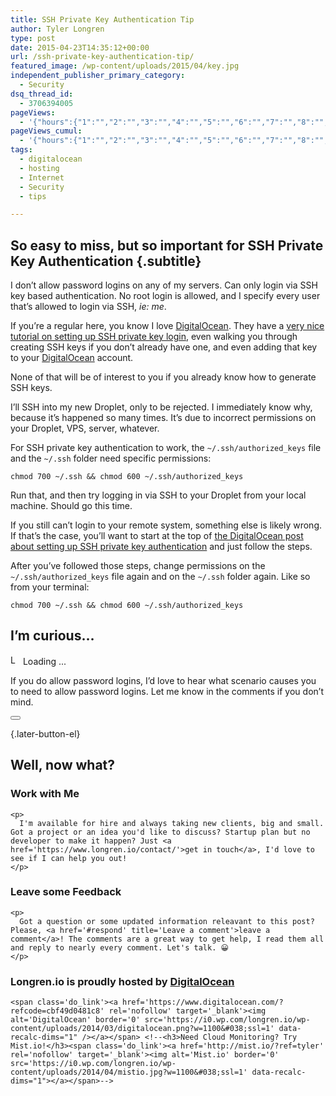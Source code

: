 ```yaml
---
title: SSH Private Key Authentication Tip
author: Tyler Longren
type: post
date: 2015-04-23T14:35:12+00:00
url: /ssh-private-key-authentication-tip/
featured_image: /wp-content/uploads/2015/04/key.jpg
independent_publisher_primary_category:
  - Security
dsq_thread_id:
  - 3706394005
pageViews:
  - '{"hours":{"1":"","2":"","3":"","4":"","5":"","6":"","7":"","8":"","9":"","10":"","11":"","12":"","13":"","14":"","15":"","16":"","17":"","18":"","19":"","20":"","21":"","22":"","23":"","24":"","25":"","26":"","27":"","28":"","29":"","30":"","31":"","32":"","33":"","34":"","35":"","36":"","37":"","38":"","39":"","40":"","41":"","42":"","43":"","44":"","45":"","46":"","47":""},"days":{"2":"","3":"","4":"","5":"","6":"","7":"","8":"","9":"","10":"","11":"","12":"","13":"","14":""},"weeks":{"3":"","4":"","5":"","6":"","7":"","8":"","9":"","10":"","11":"","12":""},"months":{"4":"","5":"","6":"","7":"","8":"","9":"","10":"","11":"","12":"","13":"","14":"","15":"","16":"","17":"","18":"","19":"","20":"","21":"","22":"","23":"","24":""}}'
pageViews_cumul:
  - '{"hours":{"1":"","2":"","3":"","4":"","5":"","6":"","7":"","8":"","9":"","10":"","11":"","12":"","13":"","14":"","15":"","16":"","17":"","18":"","19":"","20":"","21":"","22":"","23":"","24":"","25":"","26":"","27":"","28":"","29":"","30":"","31":"","32":"","33":"","34":"","35":"","36":"","37":"","38":"","39":"","40":"","41":"","42":"","43":"","44":"","45":"","46":"","47":""},"days":{"2":"","3":"","4":"","5":"","6":"","7":"","8":"","9":"","10":"","11":"","12":"","13":"","14":""},"weeks":{"3":"","4":"","5":"","6":"","7":"","8":"","9":"","10":"","11":"","12":""},"months":{"4":"","5":"","6":"","7":"","8":"","9":"","10":"","11":"","12":"","13":"","14":"","15":"","16":"","17":"","18":"","19":"","20":"","21":"","22":"","23":"","24":""}}'
tags:
  - digitalocean
  - hosting
  - Internet
  - Security
  - tips

---
```

## So easy to miss, but so important for SSH Private Key Authentication {.subtitle}

I don&#8217;t allow password logins on any of my servers. Can only login via SSH key based authentication. No root login is allowed, and I specify every user that&#8217;s allowed to login via SSH, _ie: me_.

If you&#8217;re a regular here, you know I love [DigitalOcean][1]. They have a [very nice tutorial on setting up SSH private key login][2], even walking you through creating SSH keys if you don&#8217;t already have one, and even adding that key to your [DigitalOcean][1] account.

None of that will be of interest to you if you already know how to generate SSH keys.

I&#8217;ll SSH into my new Droplet, only to be rejected. I immediately know why, because it&#8217;s happened so many times. It&#8217;s due to incorrect permissions on your Droplet, VPS, server, whatever.

For SSH private key authentication to work, the `~/.ssh/authorized_keys` file and the `~/.ssh` folder need specific permissions: 

```shell
chmod 700 ~/.ssh && chmod 600 ~/.ssh/authorized_keys
```

Run that, and then try logging in via SSH to your Droplet from your local machine. Should go this time.

If you still can&#8217;t login to your remote system, something else is likely wrong. If that&#8217;s the case, you&#8217;ll want to start at the top of [the DigitalOcean post about setting up SSH private key authentication][2] and just follow the steps.

After you&#8217;ve followed those steps, change permissions on the `~/.ssh/authorized_keys` file again and on the `~/.ssh` folder again. Like so from your terminal: 

``` shell
chmod 700 ~/.ssh && chmod 600 ~/.ssh/authorized_keys
```

## I&#8217;m curious&#8230;

<div id="polls-31" class="wp-polls">
</div>

<div id="polls-31-loading" class="wp-polls-loading">
  <img src="https://i2.wp.com/www.longren.io/wp-content/plugins/wp-polls/images/loading.gif?resize=16%2C16&#038;ssl=1" width="16" height="16" alt="Loading ..." title="Loading ..." class="wp-polls-image" data-recalc-dims="1" />&nbsp;Loading ...
</div>

If you do allow password logins, I&#8217;d love to hear what scenario causes you to need to allow password logins. Let me know in the comments if you don&#8217;t mind.

<div class="wpulike wpulike-default " >
  <div class="wp_ulike_general_class wp_ulike_is_not_liked">
    <button type="button"
					aria-label="Like Button"
					data-ulike-id="8003"
					data-ulike-nonce="3843792de5"
					data-ulike-type="likeThis"
					data-ulike-template="wpulike-default"
					data-ulike-display-likers="0"
					data-ulike-disable-pophover="0"
					class="wp_ulike_btn wp_ulike_put_image wp_likethis_8003"></button><span class="count-box"></span>
  </div>
</div>

[][3]{.later-button-el}

<div class='what-next'>
  <h2>
    Well, now what?
  </h2>
  
  <div class='hire'>
    <h3>
      Work with Me
    </h3>
    
    <p>
      I'm available for hire and always taking new clients, big and small. Got a project or an idea you'd like to discuss? Startup plan but no developer to make it happen? Just <a href='https://www.longren.io/contact/'>get in touch</a>, I'd love to see if I can help you out!
    </p>
  </div>
  
  <div class='hire'>
    <h3>
      Leave some Feedback
    </h3>
    
    <p>
      Got a question or some updated information releavant to this post? Please, <a href='#respond' title='Leave a comment'>leave a comment</a>! The comments are a great way to get help, I read them all and reply to nearly every comment. Let's talk. 😀
    </p>
  </div>
  
  <div class='now-what-bottom-ad'>
    <h3>
      Longren.io is proudly hosted by <a href='https://www.digitalocean.com/?refcode=cbf49d0481c8'>DigitalOcean</a>
    </h3>
    
    <span class='do_link'><a href='https://www.digitalocean.com/?refcode=cbf49d0481c8' rel='nofollow' target='_blank'><img alt='DigitalOcean' border='0' src='https://i0.wp.com/longren.io/wp-content/uploads/2014/03/digitalocean.png?w=1100&#038;ssl=1' data-recalc-dims="1" /></a></span> <!--<h3>Need Cloud Monitoring? Try Mist.io!</h3><span class='do_link'><a href='http://mist.io/?ref=tyler' rel='nofollow' target='_blank'><img alt='Mist.io' border='0' src='https://i0.wp.com/longren.io/wp-content/uploads/2014/04/mistio.jpg?w=1100&#038;ssl=1' data-recalc-dims="1"></a></span>-->
  </div>
</div>

 [1]: https://www.digitalocean.com/?refcode=cbf49d0481c8
 [2]: https://www.digitalocean.com/community/tutorials/how-to-configure-ssh-key-based-authentication-on-a-linux-server
 [3]: #
